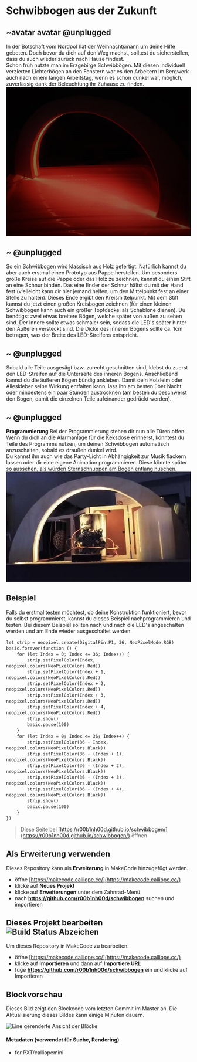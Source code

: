 # Schwibbogen aus der Zukunft
## ~avatar avatar @unplugged
In der Botschaft vom Nordpol hat der Weihnachtsmann um deine Hilfe gebeten. Doch bevor du dich auf den Weg machst, solltest du sicherstellen, dass du auch wieder zurück nach Hause findest. <br>
Schon früh nutzte man im Erzgebirge Schwibbögen. Mit diesen individuell verzierten Lichterbögen an den Fenstern war es den Arbeitern im Bergwerk auch nach einem langen Arbeitstag, wenn es schon dunkel war, möglich, zuverlässig dank der Beleuchtung ihr Zuhause zu finden. <br>
![SchwibbogenRot](https://github.com/r00b1nh00d/futurschwibbogen/blob/master/SchwibbogenRot.jpg?raw=true)

## ~ @unplugged 
So ein Schwibbogen wird klassisch aus Holz gefertigt. Natürlich kannst du aber auch erstmal einen Prototyp aus Pappe herstellen. Um besonders große Kreise auf die Pappe oder das Holz zu zeichnen, kannst du einen Stift an eine Schnur binden. Das eine Ender der Schnur hältst du mit der Hand fest (vielleicht kann dir hier jemand helfen, um den Mittelpunkt fest an einer Stelle zu halten). Dieses Ende ergibt den Kreismittelpunkt. Mit dem Stift kannst du jetzt einen großen Kreisbogen zeichnen (für einen kleinen Schwibbogen kann auch ein großer Topfdeckel als Schablone dienen). Du benötigst zwei etwas breitere Bögen, welche später von außen zu sehen sind. Der Innere sollte etwas schmaler sein, sodass die LED's später hinter den Äußeren versteckt sind. Die Dicke des inneren Bogens sollte ca. 1cm betragen, was der Breite des LED-Streifens entspricht.

## ~ @unplugged
Sobald alle Teile ausgesägt bzw. zurecht geschnitten sind, klebst du zuerst den LED-Streifen auf die Unterseite des inneren Bogens. Anschließend kannst du die äußeren Bögen bündig ankleben. Damit dein Holzleim oder Alleskleber seine Wirkung entfalten kann, lass ihn am besten über Nacht oder mindestens ein paar Stunden austrocknen (am besten du beschwerst den Bogen, damit die einzelnen Teile aufeinander gedrückt werden).

##  ~ @unplugged 
**Programmierung**
Bei der Programmierung stehen dir nun alle Türen offen.<br>
Wenn du dich an die Alarmanlage für die Keksdose erinnerst, könntest du Teile des Programms nutzen, um deinen Schwibbogen automatisch anzuschalten, sobald es draußen dunkel wird. <br>
Du kannst ihn auch wie das Party-Licht in Abhängigkeit zur Musik flackern lassen oder dir eine eigene Animation programmieren.  Diese könnte später so aussehen, als würden Sternschnuppen am Bogen entlang huschen. <br>
![Schwibbogen](https://github.com/r00b1nh00d/futurschwibbogen/blob/master/Schwibbogen.jpg?raw=true)

## Beispiel
Falls du erstmal testen möchtest, ob deine Konstruktion funktioniert, bevor du selbst programmierst, kannst du dieses Beispiel nachprogrammieren und testen. Bei diesem Beispiel sollten nach und nach die LED's angeschalten werden und am Ende wieder ausgeschaltet werden. 
```blocks
let strip = neopixel.create(DigitalPin.P1, 36, NeoPixelMode.RGB)
basic.forever(function () {
    for (let Index = 0; Index <= 36; Index++) {
        strip.setPixelColor(Index, neopixel.colors(NeoPixelColors.Red))
        strip.setPixelColor(Index + 1, neopixel.colors(NeoPixelColors.Red))
        strip.setPixelColor(Index + 2, neopixel.colors(NeoPixelColors.Red))
        strip.setPixelColor(Index + 3, neopixel.colors(NeoPixelColors.Red))
        strip.setPixelColor(Index + 4, neopixel.colors(NeoPixelColors.Red))
        strip.show()
        basic.pause(100)
    }
    for (let Index = 0; Index <= 36; Index++) {
        strip.setPixelColor(36 - Index, neopixel.colors(NeoPixelColors.Black))
        strip.setPixelColor(36 - (Index + 1), neopixel.colors(NeoPixelColors.Black))
        strip.setPixelColor(36 - (Index + 2), neopixel.colors(NeoPixelColors.Black))
        strip.setPixelColor(36 - (Index + 3), neopixel.colors(NeoPixelColors.Black))
        strip.setPixelColor(36 - (Index + 4), neopixel.colors(NeoPixelColors.Black))
        strip.show()
        basic.pause(100)
    }
})
```


> Diese Seite bei [https://r00b1nh00d.github.io/schwibbogen/](https://r00b1nh00d.github.io/schwibbogen/) öffnen

## Als Erweiterung verwenden

Dieses Repository kann als **Erweiterung** in MakeCode hinzugefügt werden.

* öffne [https://makecode.calliope.cc/](https://makecode.calliope.cc/)
* klicke auf **Neues Projekt**
* klicke auf **Erweiterungen** unter dem Zahnrad-Menü
* nach **https://github.com/r00b1nh00d/schwibbogen** suchen und importieren

## Dieses Projekt bearbeiten ![Build Status Abzeichen](https://github.com/r00b1nh00d/schwibbogen/workflows/MakeCode/badge.svg)

Um dieses Repository in MakeCode zu bearbeiten.

* öffne [https://makecode.calliope.cc/](https://makecode.calliope.cc/)
* klicke auf **Importieren** und dann auf **Importiere URL**
* füge **https://github.com/r00b1nh00d/schwibbogen** ein und klicke auf Importieren

## Blockvorschau

Dieses Bild zeigt den Blockcode vom letzten Commit im Master an.
Die Aktualisierung dieses Bildes kann einige Minuten dauern.

![Eine gerenderte Ansicht der Blöcke](https://github.com/r00b1nh00d/schwibbogen/raw/master/.github/makecode/blocks.png)

#### Metadaten (verwendet für Suche, Rendering)

* for PXT/calliopemini
<script src="https://makecode.com/gh-pages-embed.js"></script><script>makeCodeRender("{{ site.makecode.home_url }}", "{{ site.github.owner_name }}/{{ site.github.repository_name }}");</script>

